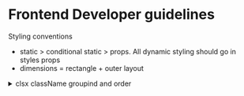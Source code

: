 # Frontend Developer guidelines

Styling conventions
- static > conditional static > props. All dynamic styling should go in styles props
- dimensions = rectangle + outer layout

<details>
<summary>clsx className groupind and order</summary>
  <pre>
  - layer: z-position
  - outer layout: fixed bottom-1/2 left-0 -translate-x-1/2
  - rectangle: mt-3 w-full min-w-10 h-fit
  - inner layout: px-3 py-2 flex flex-col gap-3 justify-start items-center
  - overflow behavior: overflow-auto
  - border: borer-2 outline-none shadow-md
  - colors: clr-controls
  - text: text-start text-sm font-semibold whitespace-nowrap
  - behavior modifiers: select-none disabled:cursor-not-allowed
  - transitions: 
  </pre>
</details>